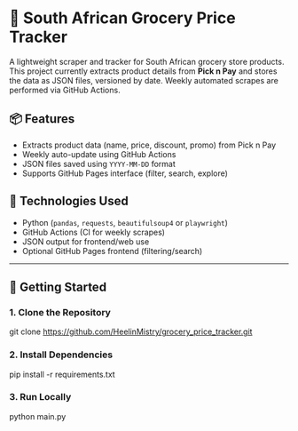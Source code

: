 # 🛒 South African Grocery Price Tracker

A lightweight scraper and tracker for South African grocery store products. This project currently extracts product details from **Pick n Pay** and stores the data as JSON files, versioned by date. Weekly automated scrapes are performed via GitHub Actions.

## 📦 Features

- Extracts product data (name, price, discount, promo) from Pick n Pay
- Weekly auto-update using GitHub Actions
- JSON files saved using `YYYY-MM-DD` format
- Supports GitHub Pages interface (filter, search, explore)

## 🧰 Technologies Used

- Python (`pandas`, `requests`, `beautifulsoup4` or `playwright`)
- GitHub Actions (CI for weekly scrapes)
- JSON output for frontend/web use
- Optional GitHub Pages frontend (filtering/search)

---

## 🚀 Getting Started

### 1. Clone the Repository

git clone https://github.com/HeelinMistry/grocery_price_tracker.git

### 2. Install Dependencies

pip install -r requirements.txt

### 3. Run Locally

python main.py          
